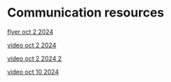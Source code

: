 # Communication resources

[flyer oct 2 2024](./flyer_2024/README.md)

[video oct 2 2024](./video_1/README.md)

[video oct 2 2024 2](./video_2/README.md)

[video oct 10 2024](./video_3/README.md)
